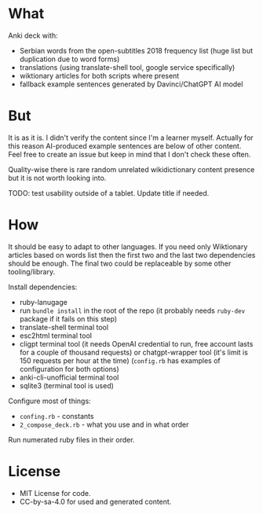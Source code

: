 # What

Anki deck with:
- Serbian words from the open-subtitles 2018 frequency list (huge list but duplication due to word forms)
- translations (using translate-shell tool, google service specifically)
- wiktionary articles for both scripts where present
- fallback example sentences generated by Davinci/ChatGPT AI model

# But

It is as it is.
I didn't verify the content since I'm a learner myself.
Actually for this reason AI-produced example sentences are below of other content.
Feel free to create an issue but keep in mind that I don't check these often.

Quality-wise there is rare random unrelated wikidictionary content presence but it is not worth looking into.

TODO: test usability outside of a tablet. Update title if needed.

# How

It should be easy to adapt to other languages.
If you need only Wiktionary articles based on words list then the first two and the last two dependencies should be enough.
The final two could be replaceable by some other tooling/library.

Install dependencies:
- ruby-lanugage
- run `bundle install` in the root of the repo (it probably needs `ruby-dev` package if it fails on this step)
- translate-shell terminal tool
- esc2html terminal tool
- cligpt terminal tool (it needs OpenAI credential to run, free account lasts for a couple of thousand requests)
  or chatgpt-wrapper tool (it's limit is 150 requests per hour at the time)
  (`config.rb` has examples of configuration for both options)
- anki-cli-unofficial terminal tool
- sqlite3 (terminal tool is used)

Configure most of things:
- `confing.rb` - constants
- `2_compose_deck.rb` - what you use and in what order

Run numerated ruby files in their order.

# License

- MIT License for code.
- CC-by-sa-4.0 for used and generated content.
